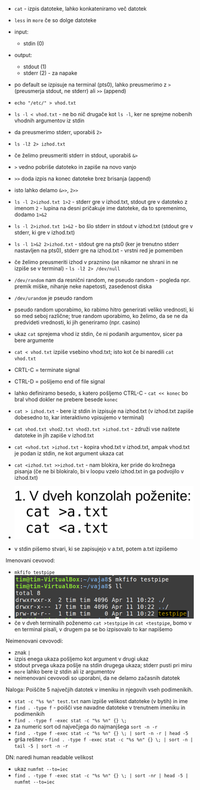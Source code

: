 - `cat` - izpis datoteke, lahko konkateniramo več datotek
- `less` in `more` če so dolge datoteke

- input:
	- stdin (0)
- output:
	- stdout (1)
	- stderr (2) - za napake
- po default se izpisuje na terminal (pts0), lahko preusmerimo z `>` (preusmerja stdout, ne stderr) ali `>>` (append)
- `echo "/etc/" > vhod.txt`
- `ls -l < vhod.txt` - ne bo nič drugače kot `ls -l`, ker ne sprejme nobenih vhodnih argumentov iz stdin
- da preusmerimo stderr, uporabiš `2>`
- `ls -lž 2> izhod.txt`
- če želimo preusmeriti stderr in stdout, uporabiš `&>`
- `>` vedno pobriše datoteko in zapiše na novo vanjo
- `>>` doda izpis na konec datoteke brez brisanja (append)
- isto lahko delamo `&>>`, `2>>`

- `ls -l 2>izhod.txt 1>2` - stderr gre v izhod.txt, stdout gre v datoteko z imenom `2` - lupina na desni pričakuje ime datoteke, da to spremenimo, dodamo `1>&2`

- `ls -l 2>izhod.txt 1>&2` - bo šlo stderr in stdout v izhod.txt (stdout gre v stderr, ki gre v izhod.txt)
- `ls -l 1>&2 2>izhod.txt` - stdout gre na pts0 (ker je trenutno stderr nastavljen na pts0), stderr gre na izhod.txt - vrstni red je pomemben

- če želimo preusmeriti izhod v praznino (se nikamor ne shrani in ne izpiše se v terminal) - `ls -lž 2> /dev/null`

- `/dev/random` nam da resnični random, ne pseudo random - pogleda npr. premik miške, nihanje neke napetosti, zasedenost diska
- `/dev/urandom` je pseudo random
- pseudo random uporabimo, ko rabimo hitro generirati veliko vrednosti, ki so med seboj različne; true random uporabimo, ko želimo, da se ne da predvideti vrednosti, ki jih generiramo (npr. casino)

- ukaz `cat` sprejema vhod iz stdin, če ni podanih argumentov, sicer pa bere argumente
- `cat < vhod.txt` izpiše vsebino vhod.txt; isto kot če bi naredili `cat vhod.txt`

- CRTL-C = terminate signal
- CTRL-D = pošljemo end of file signal

- lahko definiramo besedo, s katero pošljemo CTRL-C - `cat << konec` bo bral vhod dokler ne prebere besede `konec`

- `cat > izhod.txt` - bere iz stdin in izpisuje na izhod.txt (v izhod.txt zapiše dobesedno to, kar interaktivno vpisujemo v terminal)

- `cat vhod.txt vhod2.txt vhod3.txt >izhod.txt` - združi vse naštete datoteke in jih zapiše v izhod.txt
- `cat <vhod.txt >izhod.txt` - kopira vhod.txt v izhod.txt, ampak vhod.txt je podan iz stdin, ne kot argument ukaza cat
- `cat <izhod.txt >>izhod.txt` - nam blokira, ker pride do krožnega pisanja (če ne bi blokiralo, bi v loopu vzelo izhod.txt in ga podvojilo v izhod.txt)


- ![200](../../Images/Pasted%20image%2020240411101923.png)
- v stdin pišemo stvari, ki se zapisujejo v a.txt, potem a.txt izpišemo

Imenovani cevovod:
- `mkfifo testpipe`
- ![400](../../Images/Pasted%20image%2020240411102316.png)
- če v dveh terminalih poženemo `cat >testpipe` in `cat <testpipe`, bomo v en terminal pisali, v drugem pa se bo izpisovalo to kar napišemo

Neimenovani cevovodi:
- znak `|`
- izpis enega ukaza pošljemo kot argument v drugi ukaz
- stdout prvega ukaza pošlje na stdin drugega ukaza; stderr pusti pri miru
- `more` lahko bere iz stdin ali iz argumentov
- neimenovani cevovodi so uporabni, da ne delamo začasnih datotek


Naloga: Poiščite 5 največjih datotek v imeniku in njegovih vseh podimenikih.
- `stat -c "%s %n" test.txt` nam izpiše velikost datoteke (v bytih) in ime
- `find . -type f` - poišči vse navadne datoteke v trenutnem imeniku in podimenikih 
- `find . -type f -exec stat -c "%s %n" {} \;` 
- za numeric sort od največjega do najmanjšega `sort -n -r`
- `find . -type f -exec stat -c "%s %n" {} \; | sort -n -r | head -5`
- grša rešitev - `find . -type f -exec stat -c "%s %n" {} \; | sort -n | tail -5 | sort -n -r`

DN: naredi human readable velikost
- ukaz `numfmt --to=iec`
- `find . -type f -exec stat -c "%s %n" {} \; | sort -nr | head -5 | numfmt --to=iec`